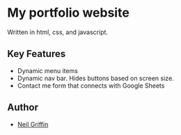 # My portfolio website

Written in html, css, and javascript.

## Key Features


* Dynamic menu items
* Dynamic nav bar. Hides buttons based on screen size.
* Contact me form that connects with Google Sheets

## Author

* [Neil Griffin](https://github.com/halfgreen12/)


